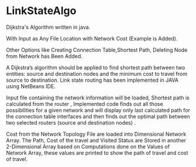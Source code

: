 # LinkStateAlgo
Dijkstra's Algorithm written in java.

With Input as Any File Location with Network Cost
(Example is Added).

Other Options like Creating Connection Table,Shortest Path, Deleting Node from Network has Been Added.

A Dijkstra’s algorithm should be applied to find shortest path between two entities: source and destination nodes and the minimum cost to travel from source to destination. Link state routing has been implemented in JAVA using NetBeans IDE.


Input file containing the network information will be loaded, Shortest path is calculated from the router , Implemented code finds out all those possibilities for a given network and will display only last calculated path for the connection table interfaces and then finds out the optimal path between two selected routers (source and destination nodes) .

Cost from the Network Topology File are loaded into Dimensional Network Array. The Path, Cost of the travel and Visited Status are Stored in another 2-Dimensional Array based on Computations done on the Values of Network Array, these values are printed to show the path of travel and cost of travel.
